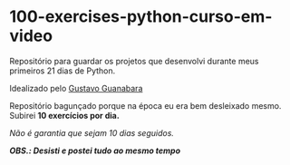 # 100-exercises-python-curso-em-video


Repositório para guardar os projetos que desenvolvi durante meus primeiros 21 dias de Python.

Idealizado pelo [Gustavo Guanabara](https://github.com/gustavoguanabara)

Repositório bagunçado porque na época eu era bem desleixado mesmo.
Subirei **10 exercícios por dia.**

*Não é garantia que sejam 10 dias seguidos.*

***OBS.: Desisti e postei tudo ao mesmo tempo***
